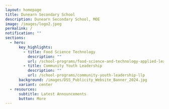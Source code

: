 ```yaml
---
layout: homepage
title: Dunearn Secondary School
description: Dunearn Secondary School, MOE
image: /images/logo2.jpeg
permalink: /
notification: ""
sections:
  - hero:
      key_highlights:
        - title: Food Science Technology
          description: ""
          url: /school-programs/food-science-and-technology-applied-learning-programme-alp
        - title: Community Youth Leadership
          description: ""
          url: /school-programs/community-youth-leadership-llp
      background: /images/DSS_Publicity_Website_Banner_2024.jpg
      variant: center
  - resources:
      subtitle: Latest Announcements
      button: More
---
```

